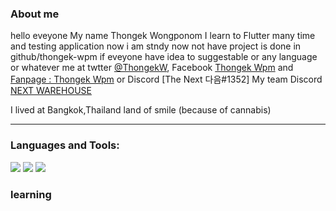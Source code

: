 ### About me 
hello eveyone My name Thongek Wongponom I learn to Flutter many time and testing application 
now i am stndy now not have project is done in github/thongek-wpm if eveyone have idea to suggestable or any language or whatever me at twtter [@ThongekW](https://twitter.com/ThongekW), Facebook [Thongek Wpm](https://www.facebook.com/BreakerGEz) and [Fanpage : Thongek Wpm](https://www.facebook.com/ThongekWpmTh/) or Discord [The Next 다음#1352]
My team Discord [NEXT WAREHOUSE](https://discord.gg/bppT8TaYrf)

I lived at Bangkok,Thailand land of smile (because of cannabis)
___________________________________________________________________________________________________________________________________


### Languages and Tools:

<a href=https://dart.dev><img src =https://user-images.githubusercontent.com/70640558/202115876-0d1ba409-24cd-4b39-a8c5-412a641044c8.png></a> <a href=https://flutter.dev><img src = https://user-images.githubusercontent.com/70640558/202114227-550aeb95-2a58-4121-bace-6ec0d175d97f.png></a> <a href= https://firebase.google.com/><img src =https://user-images.githubusercontent.com/70640558/205704514-64379b99-f0ce-4298-8139-ac9000d5a3fd.png></a>

### learning 
